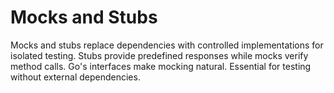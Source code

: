 # Mocks and Stubs

Mocks and stubs replace dependencies with controlled implementations for isolated testing. Stubs provide predefined responses while mocks verify method calls. Go's interfaces make mocking natural. Essential for testing without external dependencies.